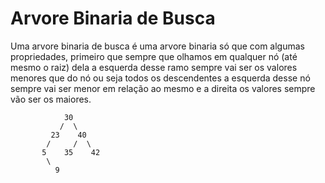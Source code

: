 # Arvore Binaria de Busca

Uma arvore binaria de busca é uma arvore binaria só que com algumas propriedades, primeiro que sempre que olhamos em qualquer nó (até mesmo o raiz) dela a esquerda desse ramo sempre vai ser os valores menores que do nó ou seja todos os descendentes a esquerda desse nó sempre vai ser menor em relação ao mesmo e a direita os valores sempre vão ser os maiores.

                30
               /  \
             23    40
            /     /  \
           5    35    42
            \
              9
